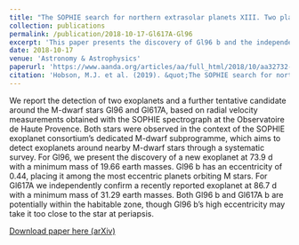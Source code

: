 ```yaml
---
title: "The SOPHIE search for northern extrasolar planets XIII. Two planets around M-dwarfs Gl617A and Gl96"
collection: publications
permalink: /publication/2018-10-17-Gl617A-Gl96
excerpt: 'This paper presents the discovery of Gl96 b and the independent detection of Gl617A b.'
date: 2018-10-17
venue: 'Astronomy & Astrophysics'
paperurl: 'https://www.aanda.org/articles/aa/full_html/2018/10/aa32732-18/aa32732-18.html'
citation: 'Hobson, M.J. et al. (2019). &quot;The SOPHIE search for northern extrasolar planets XIII. Two planets around M-dwarfs Gl617A and Gl96&quot; <i>Astronomy & Astrophysics</i>. 618, A103.'
---
```

We report the detection of two exoplanets and a further tentative candidate around the M-dwarf stars Gl96 and Gl617A, based on radial velocity measurements obtained with the SOPHIE spectrograph at the Observatoire de Haute Provence. Both stars were observed in the context of the SOPHIE exoplanet consortium’s dedicated M-dwarf subprogramme, which aims to detect exoplanets around nearby M-dwarf stars through a systematic survey. For Gl96, we present the discovery of a new exoplanet at 73.9 d with a minimum mass of 19.66 earth masses. Gl96 b has an eccentricity of 0.44, placing it among the most eccentric planets orbiting M stars. For Gl617A we independently confirm a recently reported exoplanet at 86.7 d with a minimum mass of 31.29 earth masses. Both Gl96 b and Gl617A b are potentially within the habitable zone, though Gl96 b’s high eccentricity may take it too close to the star at periapsis.

[Download paper here (arXiv)](https://arxiv.org/pdf/1806.10958)

